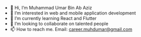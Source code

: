 - 👋 Hi, I’m Muhammad Umar Bin Ab Aziz
- 👀 I’m interested in web and mobile application development
- 🌱 I’m currently learning React and Flutter
- 💞️ I’m looking to collaborate on talented people
- 📫 How to reach me. Email: career.muhdumar@gmail.com

<!---
muhdumarcareer/muhdumarcareer is a ✨ special ✨ repository because its `README.md` (this file) appears on your GitHub profile.
You can click the Preview link to take a look at your changes.
--->
